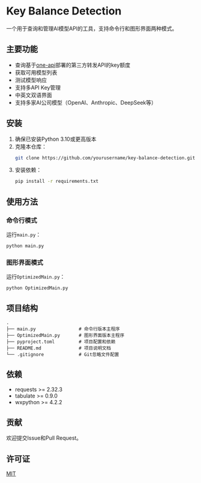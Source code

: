 # Key Balance Detection

一个用于查询和管理AI模型API的工具，支持命令行和图形界面两种模式。

## 主要功能

- 查询基于[one-api](https://github.com/songquanpeng/one-api#%E4%BD%BF%E7%94%A8%E6%96%B9%E6%B3%95)部署的第三方转发API的key额度
- 获取可用模型列表
- 测试模型响应
- 支持多API Key管理
- 中英文双语界面
- 支持多家AI公司模型（OpenAI、Anthropic、DeepSeek等）

## 安装

1. 确保已安装Python 3.10或更高版本
2. 克隆本仓库：
   ```bash
   git clone https://github.com/yourusername/key-balance-detection.git
   ```
3. 安装依赖：
   ```bash
   pip install -r requirements.txt
   ```

## 使用方法

### 命令行模式
运行`main.py`：
```bash
python main.py
```

### 图形界面模式
运行`OptimizedMain.py`：
```bash
python OptimizedMain.py
```

## 项目结构

```
.
├── main.py                # 命令行版本主程序
├── OptimizedMain.py       # 图形界面版本主程序
├── pyproject.toml         # 项目配置和依赖
├── README.md              # 项目说明文档
└── .gitignore             # Git忽略文件配置
```

## 依赖

- requests >= 2.32.3
- tabulate >= 0.9.0
- wxpython >= 4.2.2

## 贡献

欢迎提交Issue和Pull Request。

## 许可证

[MIT](LICENSE)
